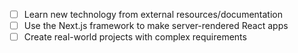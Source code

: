- [ ] Learn new technology from external resources/documentation
- [ ] Use the Next.js framework to make server-rendered React apps
- [ ] Create real-world projects with complex requirements
